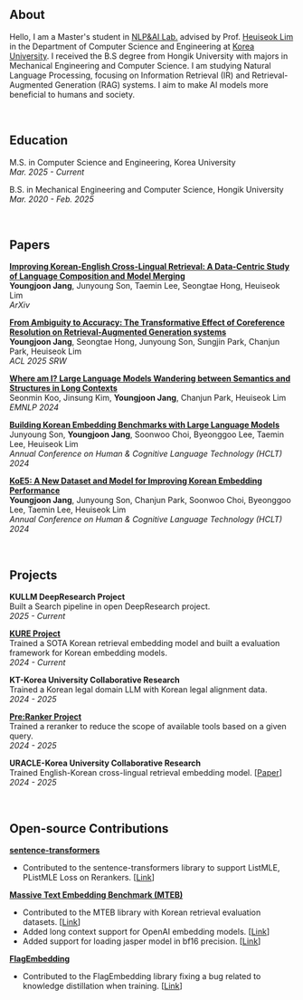 ## **About**
Hello, I am a Master's student in [NLP&AI Lab.](http://nlp.korea.ac.kr/) advised by Prof. [Heuiseok Lim](https://scholar.google.com/citations?user=HMTkz7oAAAAJ&hl=en) in the Department of Computer Science and Engineering at [Korea University](https://www.korea.edu/mbshome/mbs/en/index.do). I received the B.S degree from Hongik University with majors in Mechanical Engineering and Computer Science. I am studying Natural Language Processing, focusing on Information Retrieval (IR) and Retrieval-Augmented Generation (RAG) systems. I aim to make AI models more beneficial to humans and society.
 

 

## **Education**
M.S. in Computer Science and Engineering, Korea University  
_Mar. 2025 - Current_

B.S. in Mechanical Engineering and Computer Science, Hongik University  
_Mar. 2020 - Feb. 2025_

 

## **Papers**
[**Improving Korean-English Cross-Lingual Retrieval: A Data-Centric Study of Language Composition and Model Merging**](https://arxiv.org/abs/2507.08480)  
**Youngjoon Jang**, Junyoung Son, Taemin Lee, Seongtae Hong, Heuiseok Lim  
_ArXiv_

[**From Ambiguity to Accuracy: The Transformative Effect of Coreference Resolution on Retrieval-Augmented Generation systems**](https://arxiv.org/abs/2507.07847)  
**Youngjoon Jang**, Seongtae Hong, Junyoung Son, Sungjin Park, Chanjun Park, Heuiseok Lim  
_ACL 2025 SRW_

[**Where am I? Large Language Models Wandering between Semantics and Structures in Long Contexts**](https://aclanthology.org/2024.emnlp-main.783/)  
Seonmin Koo, Jinsung Kim, **Youngjoon Jang**, Chanjun Park, Heuiseok Lim  
_EMNLP 2024_

[**Building Korean Embedding Benchmarks with Large Language Models**](https://koreascience.kr/article/CFKO202404272002852.page)  
Junyoung Son, **Youngjoon Jang**, Soonwoo Choi, Byeonggoo Lee, Taemin Lee, Heuiseok Lim  
_Annual Conference on Human & Cognitive Language Technology (HCLT) 2024_

[**KoE5: A New Dataset and Model for Improving Korean Embedding Performance**](https://koreascience.kr/article/CFKO202404272001146.page)  
**Youngjoon Jang**, Junyoung Son, Chanjun Park, Soonwoo Choi, Byeonggoo Lee, Taemin Lee, Heuiseok Lim  
_Annual Conference on Human & Cognitive Language Technology (HCLT) 2024_

 

## **Projects**
**KULLM DeepResearch Project**     
Built a Search pipeline in open DeepResearch project.  
_2025 - Current_

[**KURE Project**](https://github.com/nlpai-lab/KURE)  
Trained a SOTA Korean retrieval embedding model and built a evaluation framework for Korean embedding models.  
_2024 - Current_

**KT-Korea University Collaborative Research**  
Trained a Korean legal domain LLM with Korean legal alignment data.  
_2024 - 2025_

[**Pre:Ranker Project**](https://github.com/yjoonjang/PreRanker)  
Trained a reranker to reduce the scope of available tools based on a given query.  
_2024 - 2025_

**URACLE-Korea University Collaborative Research**  
Trained English-Korean cross-lingual retrieval embedding model. [[Paper](https://arxiv.org/abs/2507.08480)]  
_2024 - 2025_

 

## **Open-source Contributions**
[**sentence-transformers**](https://github.com/UKPLab/sentence-transformers)  
- Contributed to the sentence-transformers library to support ListMLE, PListMLE Loss on Rerankers. [[Link](https://github.com/tomaarsen/sentence-transformers/pull/6)] 

[**Massive Text Embedding Benchmark (MTEB)**](https://github.com/embeddings-benchmark/mteb)  
- Contributed to the MTEB library with Korean retrieval evaluation datasets. [[Link](https://github.com/embeddings-benchmark/mteb/pull/1388)]  
- Added long context support for OpenAI embedding models. [[Link](https://github.com/embeddings-benchmark/mteb/pull/1526)]  
- Added support for loading jasper model in bf16 precision. [[Link](https://github.com/embeddings-benchmark/mteb/pull/2481)]  

[**FlagEmbedding**](https://github.com/FlagOpen/FlagEmbedding)  
- Contributed to the FlagEmbedding library fixing a bug related to knowledge distillation when training. [[Link](https://github.com/FlagOpen/FlagEmbedding/issues/1170)]  

 

 

 

 

 



